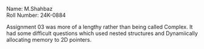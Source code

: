 Name: M.Shahbaz<br>
Roll Number: 24K-0884

Assignment 03 was more of a lengthy rather than being called Complex. It had some difficult questions which used nested structures and Dynamiically allocating memory to 2D pointers. 

